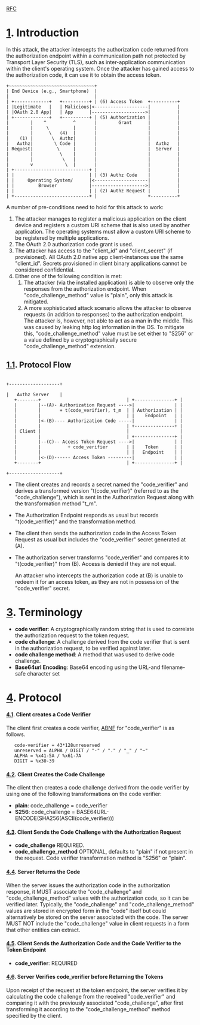 [RFC](https://www.rfc-editor.org/rfc/rfc7636)

# [1](https://www.rfc-editor.org/rfc/rfc7636#section-1).  Introduction
In this attack, the attacker intercepts the authorization code returned from the authorization endpoint within a communication path not protected by Transport Layer Security (TLS), such as inter-application communication within the client's operating system. Once the attacker has gained access to the authorization code, it can use it to obtain the access token.

	+~~~~~~~~~~~~~~~~~~~~~~~~~~~~~~~~+
    | End Device (e.g., Smartphone)  |
    |                                |
    | +-------------+   +----------+ | (6) Access Token  +----------+
    | |Legitimate   |   | Malicious|<--------------------|          |
    | |OAuth 2.0 App|   | App      |-------------------->|          |
    | +-------------+   +----------+ | (5) Authorization |          |
    |        |    ^          ^       |        Grant      |          |
    |        |     \         |       |                   |          |
    |        |      \   (4)  |       |                   |          |
    |    (1) |       \  Authz|       |                   |          |
    |   Authz|        \ Code |       |                   |  Authz   |
    | Request|         \     |       |                   |  Server  |
    |        |          \    |       |                   |          |
    |        |           \   |       |                   |          |
    |        v            \  |       |                   |          |
    | +----------------------------+ |                   |          |
    | |                            | | (3) Authz Code    |          |
    | |     Operating System/      |<--------------------|          |
    | |         Browser            |-------------------->|          |
    | |                            | | (2) Authz Request |          |
    | +----------------------------+ |                   +----------+

   A number of pre-conditions need to hold for this attack to work:
   1. The attacker manages to register a malicious application on the client device and registers a custom URI scheme that is also used by another application.  The operating systems must allow a custom URI scheme to be registered by multiple applications.
   2. The OAuth 2.0 authorization code grant is used.
   3. The attacker has access to the "client_id" and "client_secret" (if provisioned).  All OAuth 2.0 native app client-instances use the same "client_id".  Secrets provisioned in client binary applications cannot be considered confidential.
   4. Either one of the following condition is met:
	   1. The attacker (via the installed application) is able to observe only the responses from the authorization endpoint. When "code_challenge_method" value is "plain", only this attack is mitigated.
	   2. A more sophisticated attack scenario allows the attacker to observe requests (in addition to responses) to the authorization endpoint.  The attacker is, however, not able to act as a man in the middle.  This was caused by leaking http log information in the OS.  To mitigate this, "code_challenge_method" value must be set either to "S256" or a value defined by a cryptographically secure "code_challenge_method" extension.


## [1.1](https://www.rfc-editor.org/rfc/rfc7636#section-1.1).  Protocol Flow
										                                                  +-------------------+
										                                                  |   Authz Server    |
       +--------+                                | +---------------+ |
       |        |--(A)- Authorization Request ---->|               | |
       |        |       + t(code_verifier), t_m  | | Authorization | |
       |        |                                | |    Endpoint   | |
       |        |<-(B)---- Authorization Code -----|               | |
       |        |                                | +---------------+ |
       | Client |                                |                   |
       |        |                                | +---------------+ |
       |        |--(C)-- Access Token Request ---->|               | |
       |        |          + code_verifier       | |    Token      | |
       |        |                                | |   Endpoint    | |
       |        |<-(D)------ Access Token ---------|               | |
       +--------+                                | +---------------+ |
										                                                   +-------------------+

- The client creates and records a secret named the "code_verifier" and derives a transformed version "t(code_verifier)" (referred to as the "code_challenge"), which is sent in the Authorization Request along with the transformation method "t_m".
- The Authorization Endpoint responds as usual but records "t(code_verifier)" and the transformation method.
- The client then sends the authorization code in the Access Token Request as usual but includes the "code_verifier" secret generated at (A).
- The authorization server transforms "code_verifier" and compares it to "t(code_verifier)" from (B). Access is denied if they are not equal.

   An attacker who intercepts the authorization code at (B) is unable to  redeem it for an access token, as they are not in possession of the "code_verifier" secret.

# [3](https://www.rfc-editor.org/rfc/rfc7636#section-3).  Terminology
- **code verifier**: A cryptographically random string that is used to correlate the authorization request to the token request. 
- **code challenge**: A challenge derived from the code verifier that is sent in the authorization request, to be verified against later. 
- **code challenge method**: A method that was used to derive code challenge. 
- **Base64url Encoding**: Base64 encoding using the URL-and filename-safe character set

# [4](https://www.rfc-editor.org/rfc/rfc7636#section-4).  Protocol
#### [4.1](https://www.rfc-editor.org/rfc/rfc7636#section-4.1).  Client creates a Code Verifier
The client first creates a code verifier,
[ABNF](https://en.wikipedia.org/wiki/Augmented_Backus%E2%80%93Naur_form) for "code_verifier" is as follows.
```
   code-verifier = 43*128unreserved
   unreserved = ALPHA / DIGIT / "-" / "." / "_" / "~"
   ALPHA = %x41-5A / %x61-7A
   DIGIT = %x30-39
```

#### [4.2](https://www.rfc-editor.org/rfc/rfc7636#section-4.2).  Client Creates the Code Challenge
The client then creates a code challenge derived from the code verifier by using one of the following transformations on the code verifier: 
- **plain**: code_challenge = code_verifier 
- **S256**: code_challenge = BASE64URL-ENCODE(SHA256(ASCII(code_verifier)))

#### [4.3](https://www.rfc-editor.org/rfc/rfc7636#section-4.3).  Client Sends the Code Challenge with the Authorization Request
- **code_challenge** REQUIRED.  
- **code_challenge_method** OPTIONAL, defaults to "plain" if not present in the request.  Code verifier transformation method is "S256" or "plain".

#### [4.4](https://www.rfc-editor.org/rfc/rfc7636#section-4.4).  Server Returns the Code
When the server issues the authorization code in the authorization response, it MUST associate the "code_challenge" and "code_challenge_method" values with the authorization code, so it can be verified later. 
Typically, the "code_challenge" and "code_challenge_method" values are stored in encrypted form in the "code" itself but could alternatively be stored on the server associated with the code.  The server MUST NOT include the "code_challenge" value in client requests in a form that other entities can extract.

#### [4.5](https://www.rfc-editor.org/rfc/rfc7636#section-4.5).  Client Sends the Authorization Code and the Code Verifier to the Token Endpoint
- **code_verifier**: REQUIRED

#### [4.6](https://www.rfc-editor.org/rfc/rfc7636#section-4.6).  Server Verifies code_verifier before Returning the Tokens
Upon receipt of the request at the token endpoint, the server verifies it by calculating the code challenge from the received "code_verifier" and comparing it with the previously associated "code_challenge", after first transforming it according to the "code_challenge_method" method specified by the client.


